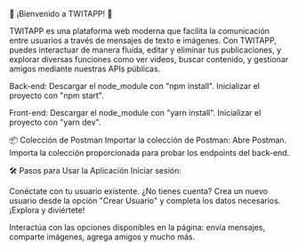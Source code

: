 🎉 ¡Bienvenido a TWITAPP! 🎉

TWITAPP es una plataforma web moderna que facilita la comunicación entre usuarios a través de mensajes de texto e imágenes. Con TWITAPP, puedes interactuar de manera fluida, editar y eliminar tus publicaciones, y explorar diversas funciones como ver videos, buscar contenido, y gestionar amigos mediante nuestras APIs públicas.

Back-end:
Descargar el node_module con "npm install".
Inicializar el proyecto con "npm start".

Front-end:
Descargar el node_module con "yarn install".
Inicializar el proyecto con "yarn dev".

📦 Colección de Postman
Importar la colección de Postman:
Abre Postman.
Importa la colección proporcionada para probar los endpoints del back-end.

🛠️ Pasos para Usar la Aplicación
Iniciar sesión:

Conéctate con tu usuario existente.
¿No tienes cuenta?
Crea un nuevo usuario desde la opción "Crear Usuario" y completa los datos necesarios.
¡Explora y diviértete!

Interactúa con las opciones disponibles en la página: envía mensajes, comparte imágenes, agrega amigos y mucho más.
